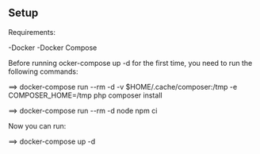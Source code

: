 ## Setup

Requirements:

-Docker
-Docker Compose

Before running ocker-compose up -d for the first time, you need to run the following commands:

==> docker-compose run --rm -d -v $HOME/.cache/composer:/tmp -e COMPOSER_HOME=/tmp php composer install

==> docker-compose run --rm -d node npm ci

Now you can run:

==> docker-compose up -d
